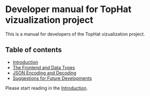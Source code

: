 # Developer manual for TopHat vizualization project

This is a manual for developers of the TopHat vizualization project.

## Table of contents
- [Introduction](./Introduction.md)
- [The Frontend and Data Types](./Datatypes.md)
- [JSON Encoding and Decoding](./JsonEncoding.md)
- [Suggestions for Future Developments](./FutureDevelopments.md)

Please start reading in the [Introduction](./Introduction.md).

